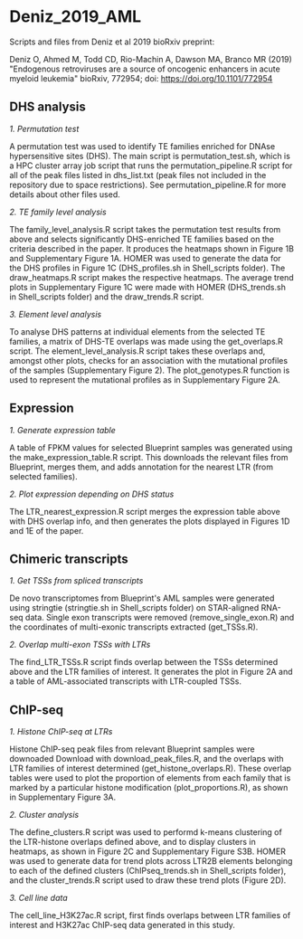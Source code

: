 # Deniz_2019_AML
Scripts and files from Deniz et al 2019 bioRxiv preprint:

Deniz O, Ahmed M, Todd CD, Rio-Machin A, Dawson MA, Branco MR (2019)
"Endogenous retroviruses are a source of oncogenic enhancers in acute myeloid leukemia"
bioRxiv, 772954; doi: https://doi.org/10.1101/772954


## DHS analysis

*1. Permutation test*

A permutation test was used to identify TE families enriched for DNAse hypersensitive sites (DHS). The main script is permutation_test.sh, which is a HPC cluster array job script that runs the permutation_pipeline.R script for all of the peak files listed in dhs_list.txt (peak files not included in the repository due to space restrictions). See permutation_pipeline.R for more details about other files used.

*2. TE family level analysis*

The family_level_analysis.R script takes the permutation test results from above and selects significantly DHS-enriched TE families based on the criteria described in the paper. It produces the heatmaps shown in Figure 1B and Supplementary Figure 1A. HOMER was used to generate the data for the DHS profiles in Figure 1C (DHS_profiles.sh in Shell_scripts folder). The draw_heatmaps.R script makes the respective heatmaps. The average trend plots in Supplementary Figure 1C were made with HOMER (DHS_trends.sh in Shell_scripts folder) and the draw_trends.R script.

*3. Element level analysis*

To analyse DHS patterns at individual elements from the selected TE families, a matrix of DHS-TE overlaps was made using the get_overlaps.R script. The element_level_analysis.R script takes these overlaps and, amongst other plots, checks for an association with the mutational profiles of the samples (Supplementary Figure 2). The plot_genotypes.R function is used to represent the mutational profiles as in Supplementary Figure 2A.

## Expression

*1. Generate expression table*

A table of FPKM values for selected Blueprint samples was generated using the make_expression_table.R script. This downloads the relevant files from Blueprint, merges them, and adds annotation for the nearest LTR (from selected families).

*2. Plot expression depending on DHS status*

The LTR_nearest_expression.R script merges the expression table above with DHS overlap info, and then generates the plots displayed in Figures 1D and 1E of the paper.

## Chimeric transcripts

*1. Get TSSs from spliced transcripts*

De novo transcriptomes from Blueprint's AML samples were generated using stringtie (stringtie.sh in Shell_scripts folder) on STAR-aligned RNA-seq data. Single exon transcripts were removed (remove_single_exon.R) and the coordinates of multi-exonic transcripts extracted (get_TSSs.R).

*2. Overlap multi-exon TSSs with LTRs*

The find_LTR_TSSs.R script finds overlap between the TSSs determined above and the LTR families of interest. It generates the plot in Figure 2A and a table of AML-associated transcripts with LTR-coupled TSSs.

## ChIP-seq

*1. Histone ChIP-seq at LTRs*

Histone ChIP-seq peak files from relevant Blueprint samples were downoaded Download with download_peak_files.R, and the overlaps with LTR families of interest determined (get_histone_overlaps.R). These overlap tables were used to plot the proportion of elements from each family that is marked by a particular histone modification (plot_proportions.R), as shown in Supplementary Figure 3A.

*2. Cluster analysis*

The define_clusters.R script was used to performd k-means clustering of the LTR-histone overlaps defined above, and to display clusters  in heatmaps, as shown in Figure 2C and Supplementary Figure S3B. HOMER was used to generate data for trend plots across LTR2B elements belonging to each of the defined clusters (ChIPseq_trends.sh in Shell_scripts folder), and the cluster_trends.R script used to draw these trend plots (Figure 2D).

*3. Cell line data*

The cell_line_H3K27ac.R script, first finds overlaps between LTR families of interest and H3K27ac ChIP-seq data generated in this study. 

